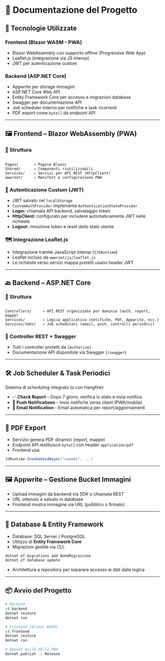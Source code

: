 # 📘 Documentazione del Progetto

## 🚀 Tecnologie Utilizzate

### Frontend (Blazor WASM - PWA)
- Blazor WebAssembly con supporto offline (Progressive Web App)
- Leaflet.js (integrazione via JS interop)
- JWT per autenticazione custom

### Backend (ASP.NET Core)
- Appwrite per storage immagini
- ASP.NET Core Web API
- Entity Framework Core per accesso e migrazioni database
- Swagger per documentazione API
- Job scheduler interno per notifiche e task ricorrenti
- PDF export come `byte[]` da endpoint API

---

## 🖼️ Frontend – Blazor WebAssembly (PWA)

### 📁 Struttura
```

Pages/       → Pagine Blazor
Shared/      → Componenti riutilizzabili
Services/    → Servizi per API REST (HttpClient)
wwwroot/     → Manifest e configurazione PWA

```

### 🔐 Autenticazione Custom (JWT)
- JWT salvato nel `localStorage`
- `CustomAuthProvider` implementa `AuthenticationStateProvider`
- **Login:** chiamata API backend, salvataggio token
- **HttpClient:** configurato per includere automaticamente JWT nelle richieste
- **Logout:** rimozione token e reset dello stato utente

### 🗺️ Integrazione Leaflet.js
- Integrazione tramite JavaScript interop (`IJSRuntime`)
- Leaflet incluso da `wwwroot/js/leaflet.js`
- Le richieste verso servizi mappa protetti usano header JWT

---

## 🔙 Backend – ASP.NET Core

### 📁 Struttura
```

Controllers/     → API REST organizzate per dominio (auth, report, mappe)
Services/        → Logica applicativa (notifiche, PDF, Appwrite, ecc.)
Services/Jobs/   → Job schedulati (email, push, controlli periodici)

````

### 📄 Controller REST + Swagger
- Tutti i controller protetti da `[Authorize]`
- Documentazione API disponibile via Swagger (`/swagger`)

---

## 🛠️ Job Scheduler & Task Periodici

Sistema di scheduling integrato (o con Hangfire):

- ✅ **Check Report** – Dopo 7 giorni, verifica lo stato e invia notifica
- 🔔 **Push Notifications** – Invio notifiche verso client (PWA/mobile)
- 📧 **Email Notification** – Email automatica per report/aggiornamenti

---

## 🧾 PDF Export

- Servizio genera PDF dinamici (report, mappe)
- Endpoint API restituisce `byte[]` con header `application/pdf`
- Frontend usa:
```csharp
JSRuntime.InvokeVoidAsync("saveAs", ...)
````

---

## 🖼️ Appwrite – Gestione Bucket Immagini

* Upload immagini da backend via SDK o chiamata REST
* URL ottenuto e salvato in database
* Frontend mostra immagine via URL (pubblico o firmato)

---

## 🧱 Database & Entity Framework

* Database: SQL Server / PostgreSQL
* Utilizzo di **Entity Framework Core**
* Migrazioni gestite via CLI:

```bash
dotnet ef migrations add NomeMigrazione
dotnet ef database update
```

* Architettura a repository per separare accesso ai dati dalla logica

---

## 📦 Avvio del Progetto

```bash
# Backend
cd backend
dotnet restore
dotnet run

# Frontend (Blazor WASM)
cd frontend
dotnet restore
dotnet run

# Oppure build della PWA
dotnet publish -c Release
```



